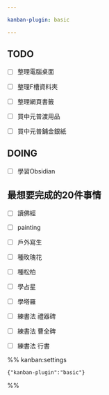 ```yaml
---

kanban-plugin: basic

---
```


## TODO

- [ ] 整理電腦桌面
- [ ] 整理F槽資料夾
- [ ] 整理網頁書籤
- [ ] 買中元普渡用品
- [ ] 買中元普鋪金銀紙


## DOING

- [ ] 學習Obsidian


## 最想要完成的20件事情

- [ ] 讀佛經
- [ ] painting
- [ ] 戶外寫生
- [ ] 種玫瑰花
- [ ] 種松柏
- [ ] 學占星
- [ ] 學塔羅
- [ ] 練書法 禮器碑
- [ ] 練書法 曹全碑
- [ ] 練書法 行書




%% kanban:settings
```
{"kanban-plugin":"basic"}
```
%%